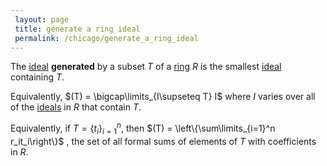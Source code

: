 ```yaml
---
 layout: page
 title: generate a ring ideal
 permalink: /chicago/generate_a_ring_ideal
---
```

The [ideal](https://mathgloss.github.io/MathGloss/chicago/ring_ideal) **generated** by a subset $T$ of a [ring](https://mathgloss.github.io/MathGloss/chicago/ring) $R$ is the smallest [ideal](https://mathgloss.github.io/MathGloss/chicago/ring_ideal) containing $T$. 

Equivalently, $(T) = \bigcap\limits_{I\supseteq T} I$ where $I$ varies over all of the [ideals](https://mathgloss.github.io/MathGloss/chicago/ring_ideal) in 
$R$ that contain $T$. 

Equivalently, if $T = \{t_i\}_{i=1}^n$, then $(T) = \left\{\sum\limits_{i=1}^n r_it_i\right\}$ , the set of all formal sums of elements of $T$ with coefficients in $R$.

